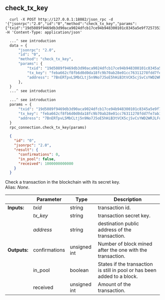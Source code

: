 ## **check_tx_key**

```shell
  curl -X POST http://127.0.0.1:18082/json_rpc -d '{"jsonrpc":"2.0","id":"0","method":"check_tx_key","params":{"txid":"19d5089f9469db3d90aca9024dfcb17ce94b948300101c8345a5e9f7257353be","tx_key":"feba662cf8fb6d0d0da18fc9b70ab28e01cc76311278fdd7fe7ab16360762b06","address":"7BnERTpvL5MbCLtj5n9No7J5oE5hHiB3tVCK5cjSvCsYWD2WRJLFuWeKTLiXo5QJqt2ZwUaLy2Vh1Ad51K7FNgqcHgjW85o"}}' -H 'Content-Type: application/json'
```
```python
  ...^ see introduction
  data = {
      "jsonrpc": "2.0",
      "id": "0",
      "method": "check_tx_key",
      "params": {
          "txid": "19d5089f9469db3d90aca9024dfcb17ce94b948300101c8345a5e9f7257353be",
          "tx_key": "feba662cf8fb6d0d0da18fc9b70ab28e01cc76311278fdd7fe7ab16360762b06",
          "address": "7BnERTpvL5MbCLtj5n9No7J5oE5hHiB3tVCK5cjSvCsYWD2WRJLFuWeKTLiXo5QJqt2ZwUaLy2Vh1Ad51K7FNgqcHgjW85o",
      },
  }
  ...^ see introduction
```
```py
  ...^ see introduction
  params = {
      "txid": "19d5089f9469db3d90aca9024dfcb17ce94b948300101c8345a5e9f7257353be",
      "tx_key": "feba662cf8fb6d0d0da18fc9b70ab28e01cc76311278fdd7fe7ab16360762b06",
      "address": "7BnERTpvL5MbCLtj5n9No7J5oE5hHiB3tVCK5cjSvCsYWD2WRJLFuWeKTLiXo5QJqt2ZwUaLy2Vh1Ad51K7FNgqcHgjW85o",
  }
  rpc_connection.check_tx_key(params)
```
```json
  {
    "id": "0",
    "jsonrpc": "2.0",
    "result": {
      "confirmations": 0,
      "in_pool": false,
      "received": 1000000000000
    }
  }
```
Check a transaction in the blockchain with its secret key.  
Alias: *None*.  

|             | Parameter     | Type         | Description
| ---         | ---           | ---          | ---
|**Inputs:**  | *txid*        | string       | transaction id.
|             | *tx_key*      | string       | transaction secret key.
|             | *address*     | string       | destination public address of the transaction.
|**Outputs:** | confirmations | unsigned int | Number of block mined after the one with the transaction.
|             | in_pool       | boolean      | States if the transaction is still in pool or has been added to a block.
|             | received      | unsigned int | Amount of the transaction.
